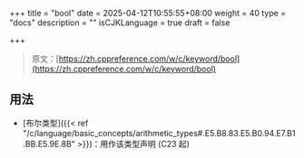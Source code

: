 +++
title = "bool"
date = 2025-04-12T10:55:55+08:00
weight = 40
type = "docs"
description = ""
isCJKLanguage = true
draft = false

+++

> 原文：[https://zh.cppreference.com/w/c/keyword/bool](https://zh.cppreference.com/w/c/keyword/bool)

## 用法

- [布尔类型]({{< ref "/c/language/basic_concepts/arithmetic_types#.E5.B8.83.E5.B0.94.E7.B1.BB.E5.9E.8B" >}})：用作该类型声明 (C23 起)
